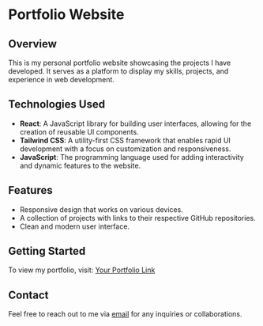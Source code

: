 # Portfolio Website

## Overview

This is my personal portfolio website showcasing the projects I have developed. It serves as a platform to display my skills, projects, and experience in web development.

## Technologies Used

- **React**: A JavaScript library for building user interfaces, allowing for the creation of reusable UI components.
- **Tailwind CSS**: A utility-first CSS framework that enables rapid UI development with a focus on customization and responsiveness.
- **JavaScript**: The programming language used for adding interactivity and dynamic features to the website.

## Features

- Responsive design that works on various devices.
- A collection of projects with links to their respective GitHub repositories.
- Clean and modern user interface.

## Getting Started

To view my portfolio, visit: [Your Portfolio Link](https://your-portfolio-link.com)

## Contact

Feel free to reach out to me via [email](mailto:your-email@example.com) for any inquiries or collaborations.
